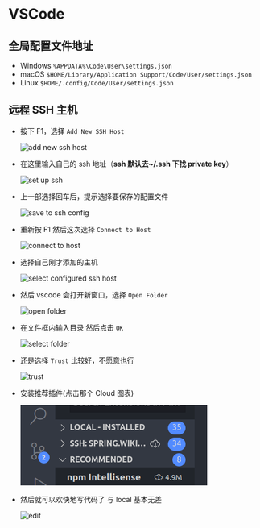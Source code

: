 # VSCode

## 全局配置文件地址

- Windows `%APPDATA%\Code\User\settings.json`
- macOS `$HOME/Library/Application Support/Code/User/settings.json`
- Linux `$HOME/.config/Code/User/settings.json`

## 远程 SSH 主机

- 按下 F1，选择 `Add New SSH Host`

  ![add new ssh host](by-ssh/1.png)

- 在这里输入自己的 ssh 地址（**ssh 默认去~/.ssh 下找 private key**）

  ![set up ssh](by-ssh/2.png)

- 上一部选择回车后，提示选择要保存的配置文件

  ![save to ssh config](by-ssh/3.png)

- 重新按 F1 然后这次选择 `Connect to Host`

  ![connect to host](by-ssh/4.png)

- 选择自己刚才添加的主机

  ![select configured ssh host](by-ssh/5.png)

- 然后 vscode 会打开新窗口，选择 `Open Folder`

  ![open folder](by-ssh/6.png)

- 在文件框内输入目录 然后点击 `OK`

  ![select folder](by-ssh/7.png)

- 还是选择 `Trust` 比较好，不愿意也行

  ![trust](by-ssh/8.png)

- 安装推荐插件(点击那个 Cloud 图表)

  ![plugins](by-ssh/10.png)

- 然后就可以欢快地写代码了 与 local 基本无差

  ![edit](by-ssh/9.png)
